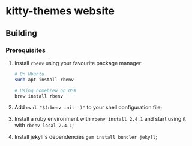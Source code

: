 # kitty-themes website

## Building

### Prerequisites

1. Install `rbenv` using your favourite package manager:

    ```bash
    # On Ubuntu
    sudo apt install rbenv
    ```

    ```bash
    # Using homebrew on OSX
    brew install rbenv
    ```

2. Add `eval "$(rbenv init -)"` to your shell configuration file;

3. Install a ruby environment with `rbenv install 2.4.1` and start using it with `rbenv local 2.4.1`;

4. Install jekyll's dependencies `gem install bundler jekyll`;
